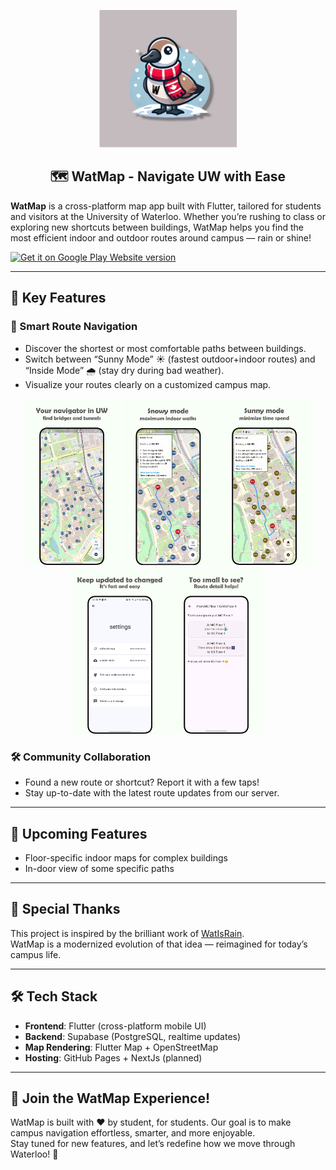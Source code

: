 <p align="center">
  <img src="https://raw.githubusercontent.com/blakejjia/WatMap/main/assets/LaunchIcon.png" width="220px" alt="WatMap icon">
</p>

<h2 align="center">🗺️ WatMap - Navigate UW with Ease</h2>

**WatMap** is a cross-platform map app built with Flutter, tailored for students and visitors at the University of Waterloo. Whether you’re rushing to class or exploring new shortcuts between buildings, WatMap helps you find the most efficient indoor and outdoor routes around campus — rain or shine!

<a href='https://play.google.com/store/apps/details?id=com.jiayx.watmap'>
  <img alt='Get it on Google Play'
       src='https://play.google.com/intl/en_us/badges/static/images/badges/en_badge_web_generic.png'
       style='height: 60px;' />
</a>
<a href='https://watmap.jia-yx.com/'>
  Website version
</a>


---

## 🚀 Key Features

### 📍 Smart Route Navigation

- Discover the shortest or most comfortable paths between buildings.
- Switch between “Sunny Mode” ☀️ (fastest outdoor+indoor routes) and “Inside Mode” 🌧️ (stay dry during bad weather).
- Visualize your routes clearly on a customized campus map.
<p align="center">
  <img src="assets/shoplisting/phone screenshot/1 - mainview.png" width="150px" alt="mainview"/>
  <img src="assets/shoplisting/phone screenshot/2 - rainy.png" width="150px" alt="rainy"/>
  <img src="assets/shoplisting/phone screenshot/3 - sunny.png" width="150px" alt="sunny"/>
  <img src="assets/shoplisting/phone screenshot/4 - updates.png" width="150px" alt="updates"/>
  <img src="assets/shoplisting/phone screenshot/5 - route details.png" width="150px" alt="details"/>
</p>

### 🛠️ Community Collaboration

- Found a new route or shortcut? Report it with a few taps!
- Stay up-to-date with the latest route updates from our server.

---

## 🔮 Upcoming Features

- Floor-specific indoor maps for complex buildings
- In-door view of some specific paths

---

## 🤝 Special Thanks

This project is inspired by the brilliant work of [WatIsRain](https://github.com/lucky-bai/WATisRain).  
WatMap is a modernized evolution of that idea — reimagined for today’s campus life.

---

## 🛠️ Tech Stack

- **Frontend**: Flutter (cross-platform mobile UI)
- **Backend**: Supabase (PostgreSQL, realtime updates)
- **Map Rendering**: Flutter Map + OpenStreetMap
- **Hosting**: GitHub Pages + NextJs (planned)

---

## 🎉 Join the WatMap Experience!

WatMap is built with ❤️ by student, for students. Our goal is to make campus navigation effortless, smarter, and more enjoyable.  
Stay tuned for new features, and let’s redefine how we move through Waterloo! 🌟
